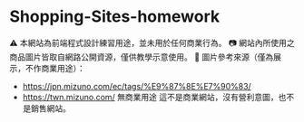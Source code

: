 # Shopping-Sites-homework
⚠️ 本網站為前端程式設計練習用途，並未用於任何商業行為。
📷 網站內所使用之商品圖片皆取自網路公開資源，僅供教學示意使用。
🔗 圖片參考來源（僅為展示，不作商業用途）：
- https://jpn.mizuno.com/ec/tags/%E9%87%8E%E7%90%83/
- https://twn.mizuno.com/
  無商業用途
這不是商業網站，沒有營利意圖，也不是銷售網站。
